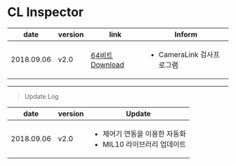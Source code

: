 
# CL Inspector

| date | version | link | Inform |
|---|---|---|---|
| 2018.09.06 | v2.0 | [64비트 Download](https://github.com/CREVIS/Camera/raw/master/Tools/CLInspector/CLInspector_v2.0(x64).zip)| <ul><li>CameraLink 검사프로그램<br/></li> |
  
  
  
  
---------------
>Update Log

| date | version | Update |
|---|---|---|
| 2018.09.06 |v2.0| <ul><li> 제어기 연동을 이용한 자동화 <br/></li> <li>  MIL10 라이브러리 업데이트 <br/></li> |

  
